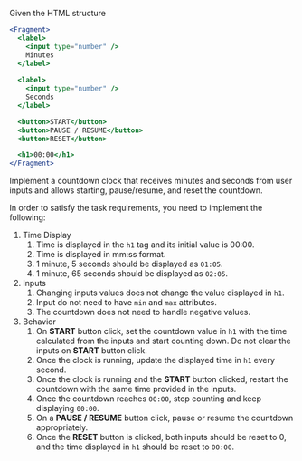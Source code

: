 Given the HTML structure

```jsx
<Fragment>
  <label>
    <input type="number" />
    Minutes
  </label>
  
  <label>
    <input type="number" />
    Seconds
  </label>

  <button>START</button>
  <button>PAUSE / RESUME</button>
  <button>RESET</button>

  <h1>00:00</h1>
</Fragment>
```

Implement a countdown clock that receives minutes and seconds from user inputs and allows starting, pause/resume, and reset the countdown.

In order to satisfy the task requirements, you need to implement the following:

1. Time Display
   1. Time is displayed in the `h1` tag and its initial value is 00:00.
   2. Time is displayed in mm:ss format.
   3. 1 minute, 5 seconds should be displayed as `01:05`.
   4. 1 minute, 65 seconds should be displayed as `02:05`.
2. Inputs
   1. Changing inputs values does not change the value displayed in `h1`.
   2. Input do not need to have `min` and `max` attributes.
   3. The countdown does not need to handle negative values.
3. Behavior
   1. On **START** button click, set the countdown value in `h1` with the time calculated from the inputs and start counting down. Do not clear the inputs on **START** button click.
   2. Once the clock is running, update the displayed time in `h1` every second.
   3. Once the clock is running and the **START** button clicked, restart the countdown with the same time provided in the inputs.
   4. Once the countdown reaches `00:00`, stop counting and keep displaying `00:00`.
   5. On a **PAUSE / RESUME** button click, pause or resume the countdown appropriately.
   6. Once the **RESET** button is clicked, both inputs should be reset to 0, and the time displayed in `h1` should be reset to `00:00`.
